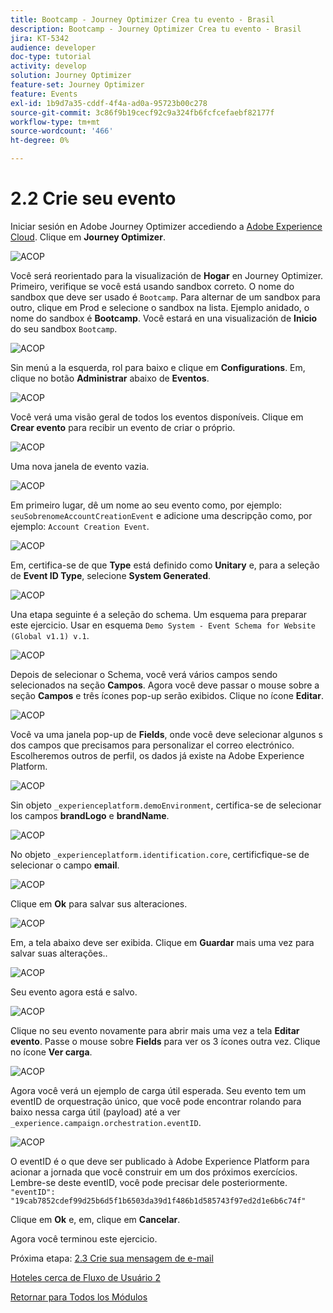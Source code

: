 ```yaml
---
title: Bootcamp - Journey Optimizer Crea tu evento - Brasil
description: Bootcamp - Journey Optimizer Crea tu evento - Brasil
jira: KT-5342
audience: developer
doc-type: tutorial
activity: develop
solution: Journey Optimizer
feature-set: Journey Optimizer
feature: Events
exl-id: 1b9d7a35-cddf-4f4a-ad0a-95723b00c278
source-git-commit: 3c86f9b19cecf92c9a324fb6fcfcefaebf82177f
workflow-type: tm+mt
source-wordcount: '466'
ht-degree: 0%

---
```


# 2.2 Crie seu evento

Iniciar sesión en Adobe Journey Optimizer accediendo a [Adobe Experience Cloud](https://experience.adobe.com). Clique em **Journey Optimizer**.

![ACOP](./images/acophome.png)

Você será reorientado para la visualización de **Hogar** en Journey Optimizer. Primeiro, verifique se você está usando sandbox correto. O nome do sandbox que deve ser usado é `Bootcamp`. Para alternar de um sandbox para outro, clique em Prod e selecione o sandbox na lista. Ejemplo anidado, o nome do sandbox é **Bootcamp**. Você estará en una visualización de **Inicio** do seu sandbox `Bootcamp`.

![ACOP](./images/acoptriglp.png)

Sin menú a la esquerda, rol para baixo e clique em **Configurations**. Em, clique no botão **Administrar** abaixo de **Eventos**.

![ACOP](./images/acopmenu.png)

Você verá uma visão geral de todos los eventos disponíveis. Clique em **Crear evento** para recibir un evento de criar o próprio.

![ACOP](./images/emptyevent.png)

Uma nova janela de evento vazia.

![ACOP](./images/emptyevent1.png)

Em primeiro lugar, dê um nome ao seu evento como, por ejemplo: `seuSobrenomeAccountCreationEvent` e adicione uma descripção como, por ejemplo: `Account Creation Event`.

![ACOP](./images/eventdescription.png)

Em, certifica-se de que **Type** está definido como **Unitary** e, para a seleção de **Event ID Type**, selecione **System Generated**.

![ACOP](./images/eventidtype.png)

Una etapa seguinte é a seleção do schema. Um esquema para preparar este ejercicio. Usar en esquema `Demo System - Event Schema for Website (Global v1.1) v.1`.

![ACOP](./images/eventschema.png)

Depois de selecionar o Schema, você verá vários campos sendo selecionados na seção **Campos**. Agora você deve passar o mouse sobre a seção **Campos** e três ícones pop-up serão exibidos. Clique no ícone **Editar**.

![ACOP](./images/eventpayload.png)

Você va uma janela pop-up de **Fields**, onde você deve selecionar algunos s dos campos que precisamos para personalizar el correo electrónico. Escolheremos outros de perfil, os dados já existe na Adobe Experience Platform.

![ACOP](./images/eventfields.png)

Sin objeto `_experienceplatform.demoEnvironment`, certifica-se de selecionar los campos **brandLogo** e **brandName**.

![ACOP](./images/eventpayloadbr.png)

No objeto `_experienceplatform.identification.core`, certificfique-se de selecionar o campo **email**.

![ACOP](./images/eventpayloadbrid.png)

Clique em **Ok** para salvar sus alteraciones.

![ACOP](./images/saveok.png)

Em, a tela abaixo deve ser exibida. Clique em **Guardar** mais uma vez para salvar suas alterações..

![ACOP](./images/eventsave.png)

Seu evento agora está e salvo.

![ACOP](./images/eventdone.png)

Clique no seu evento novamente para abrir mais uma vez a tela **Editar evento**. Passe o mouse sobre **Fields** para ver os 3 ícones outra vez. Clique no ícone **Ver carga**.

![ACOP](./images/viewevent.png)

Agora você verá un ejemplo de carga útil esperada.
Seu evento tem um eventID de orquestração único, que você pode encontrar rolando para baixo nessa carga útil (payload) até a ver `_experience.campaign.orchestration.eventID`.

![ACOP](./images/payloadeventID.png)

O eventID é o que deve ser publicado à Adobe Experience Platform para acionar a jornada que você construir em um dos próximos exercícios. Lembre-se deste eventID, você pode precisar dele posteriormente.
`"eventID": "19cab7852cdef99d25b6d5f1b6503da39d1f486b1d585743f97ed2d1e6b6c74f"`

Clique em **Ok** e, em, clique em **Cancelar**.

Agora você terminou este ejercicio.

Próxima etapa: [ 2.3 Crie sua mensagem de e-mail](./ex3.md)

[Hoteles cerca de Fluxo de Usuário 2](./uc2.md)

[Retornar para Todos los Módulos](../../overview.md)
